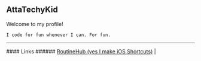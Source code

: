 ## AttaTechyKid
Welcome to my profile!<br>
```
I code for fun whenever I can. For fun.
```
<hr>
#### Links
###### <a href="https://routinehub.co/user/AttaTechyKid-GitHub">RoutineHub (yes I make iOS Shortcuts)</a> | 
